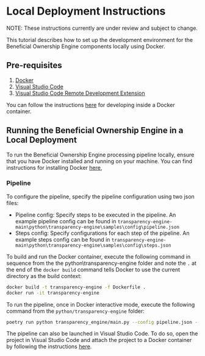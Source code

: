 # Local Deployment Instructions

NOTE: These instructions currently are under review and subject to change.

This tutorial describes how to set up the development environment for the Beneficial Ownership Engine components locally using Docker.

## Pre-requisites

1. [Docker](https://docs.docker.com/engine/install/)
2. [Visual Studio Code](https://code.visualstudio.com/)
3. [Visual Studio Code Remote Development Extension](https://marketplace.visualstudio.com/items?itemName=ms-vscode-remote.vscode-remote-extensionpack)

You can follow the instructions [here](https://code.visualstudio.com/docs/devcontainers/containers) for developing inside a Docker container.

## Running the Beneficial Ownership Engine in a Local Deployment

To run the Beneficial Ownership Engine processing pipeline locally, ensure that you have Docker installed and running on your machine. You can find instructions for installing Docker [here](https://docs.docker.com/engine/install/),

### Pipeline

To configure the pipeline, specify the pipeline configuration using two json files:

- Pipeline config: Specify steps to be executed in the pipeline. An example pipeline config can be found in `transparency-engine-main\python\transparency-engine\samples\config\pipeline.json`
- Steps config: Specify configurations for each step of the pipeline. An example steps config can be found in `transparency-engine-main\python\transparency-engine\samples\config\steps.json`

To build and run the Docker container, execute the following command in sequence from the the python\transparency-engine folder and note the `.` at the end of the `docker build` command tells Docker to use the current directory as the build context:

```bash
docker build -t transparency-engine -f Dockerfile .
docker run -it transparency-engine
```

To run the pipeline, once in Docker interactive mode, execute the following command from the `python/transparency-engine` folder:

```bash
poetry run python transparency_engine/main.py --config pipeline.json --steps steps.json
```

The pipeline can also be launched in Visual Studio Code. To do so, open the project in Visual Studio Code and attach the project to a Docker container by following the instructions [here](https://code.visualstudio.com/docs/remote/containers).
